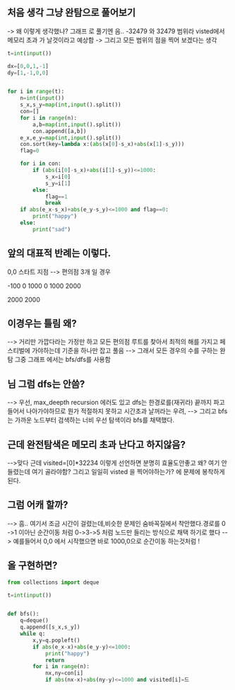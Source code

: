 ## 처음 생각 그냥 완탐으로 풀어보기 

-> 왜 이렇게 생각했나? 그래프 로 풀기엔 음.. -32479 와 32479 범위라 visted에서 메모리 초과 가 날것이라고 예상함
-> 그리고 모든 범위의 점을 찍어 보겠다는 생각

```python
t=int(input())

dx=[0,0,1,-1]
dy=[1,-1,0,0]


for i in range(t):
    n=int(input())
    s_x,s_y=map(int,input().split())
    con=[]
    for i in range(n):
        a,b=map(int,input().split())
        con.append([a,b])
    e_x,e_y=map(int,input().split())
    con.sort(key=lambda x:(abs(x[0]-s_x)+abs(x[1]-s_y)))
    flag=0

    for i in con:
        if (abs(i[0]-s_x)+abs(i[1]-s_y))<=1000:
            s_x=i[0]
            s_y=i[1]
        else:
            flag==1
            break
    if abs(e_x-s_x)+abs(e_y-s_y)<=1000 and flag==0:
        print("happy")
    else:
        print("sad")
```

## 앞의 대표적 반례는 이렇다.
0,0 스타트 지점
--> 편의점 3개 일 경우

-100 0
1000 0
1000 2000

2000 2000 


## 이경우는 틀림 왜?
--> 거리만 가깝다라는 가정만 하고 모든 편의점 루트를 찾아서 최적의 해를 가지고 페스티벌에 가야하는데 기준을 하나만 잡고 풀음
--> 그래서 모든 경우의 수를 구하는 완탐 그중 그래프 에서는 bfs/dfs를 사용함

## 님 그럼 dfs는 안씀?
--> 우선, max_deepth recursion 에러도 있고 dfs는 한경로를(재귀라) 끝까지 파고들어서 나아가야하므로 뭔가 적절하지 못하고 시간초과 날꺼라는 우려,
--> 그리고 bfs는 가까운 노드부터 검색하는 너비 우선 탐색이라 bfs를 채택했다.

## 근데 완전탐색은 메모리 초과 난다고 하지않음?
-->맞다 근데 visited=[0]*32234 이렇게 선언하면 분명히 효율도안좋고 왜? 여기 안들렸는데 여기 골라야함? 그리고 일일히 visted 을 찍어야하는가?
에 문제에 봉착하게된다.

## 그럼 어캐 할까?
--> 흠.. 여기서 조금 시간이 걸렸는데,비슷한 문제인 숨바꼭질에서 착안했다.경로를 0 ->1 이아닌 순간이동 처럼 0->3->5 처럼 노드만 들리는 방식으로 채택 하기로 했다 
--> 예를들어서 0,0 에서 시작했으면 바로 1000,0으로 순간이동 하는것처럼 !

## 올 구현하면?


```python
from collections import deque

t=int(input())


def bfs():
    q=deque()
    q.append([s_x,s_y])
    while q:
        x,y=q.popleft()
        if abs(e_x-x)+abs(e_y-y)<=1000:
            print("happy")
            return
        for i in range(n):
            nx,ny=con[i]
            if abs(nx-x)+abs(ny-y)<=1000 and visited[i]=드


